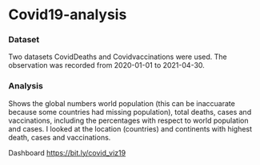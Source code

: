 # Covid19-analysis

### Dataset
Two datasets CovidDeaths and Covidvaccinations were used. The observation was recorded from 2020-01-01 to 2021-04-30.

### Analysis 
Shows the global numbers world population (this can be inaccuarate because some countries had missing population), total deaths, cases and vaccinations, including the percentages with respect to world population and cases. 
I looked at the location (countries) and continents with highest death, cases and vaccinations.

Dashboard https://bit.ly/covid_viz19

